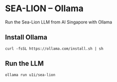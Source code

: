 # SEA-LION – Ollama

Run the Sea-Lion LLM from AI Singapore with Ollama


## Install Ollama

`curl -fsSL https://ollama.com/install.sh | sh`

## Run the LLM

`ollama run u1i/sea-lion`
